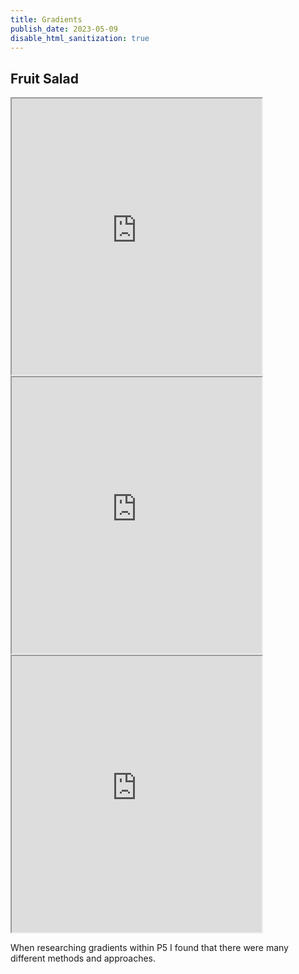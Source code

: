 ```yaml
---
title: Gradients
publish_date: 2023-05-09
disable_html_sanitization: true
---
```

## Fruit Salad 
<iframe width = "400" height = "442" src="https://editor.p5js.org/kirstinmeows/full/ShLxOcP1c2"></iframe> 
<iframe width = "400" height = "442" src="https://editor.p5js.org/kirstinmeows/full/-cLoEJezD"></iframe> 
<iframe width = "400" height = "442"src="https://editor.p5js.org/kirstinmeows/full/AJSD8st5X"></iframe> 

When researching gradients within P5 I found that there were many different methods and approaches.